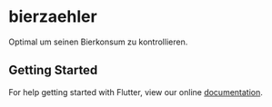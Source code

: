 # bierzaehler

Optimal um seinen Bierkonsum zu kontrollieren.

## Getting Started

For help getting started with Flutter, view our online
[documentation](https://flutter.io/).
